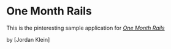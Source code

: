 # One Month Rails

This is the pinteresting sample application for [*One Month Rails*](http://onemonthrails.com)

by [Jordan Klein]